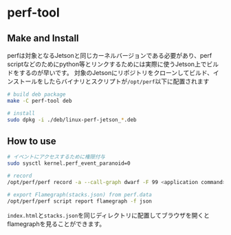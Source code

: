# perf-tool

## Make and Install

perfは対象となるJetsonと同じカーネルバージョンである必要があり、perf scriptなどのためにpython等とリンクするためには実際に使うJetson上でビルドをするのが早いです。
対象のJetsonにリポジトリをクローンしてビルド、インストールをしたらバイナリとスクリプトが`/opt/perf`以下に配置されます

```sh
# build deb package
make -C perf-tool deb

# install
sudo dpkg -i ./deb/linux-perf-jetson_*.deb
```

## How to use

```sh
# イベントにアクセスするために権限付与
sudo sysctl kernel.perf_event_paranoid=0

# record
/opt/perf/perf record -a --call-graph dwarf -F 99 <application command>

# export Flamegraph(stacks.json) from perf.data
/opt/perf/perf script report flamegraph -f json
```

`index.html`と`stacks.json`を同じディレクトリに配置してブラウザを開くとflamegraphを見ることができます。
